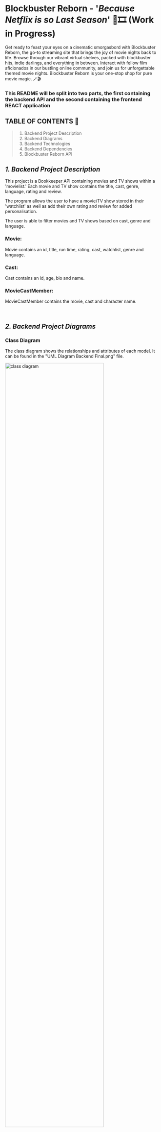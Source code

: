 # Blockbuster Reborn - '*Because Netflix is so Last Season*' 🍿🎞 (Work in Progress)

Get ready to feast your eyes on a cinematic smorgasbord with Blockbuster Reborn, the go-to streaming site that brings the joy of movie nights back to life. Browse through our vibrant virtual shelves, packed with blockbuster hits, indie darlings, and everything in between. Interact with fellow film aficionados in our bustling online community, and join us for unforgettable themed movie nights. Blockbuster Reborn is your one-stop shop for pure movie magic. 🪄🎬

<!-- Presentation Goes Here -->

### This README will be split into two parts, the first containing the backend API and the second containing the frontend REACT application

## **TABLE OF CONTENTS** 📖

> 1. Backend Project Description
> 2. Backend Diagrams
> 3. Backend Technologies
> 4. Backend Dependencies
> 5. Blockbuster Reborn API
<!--- # Blockbuster Reborn Backend Project -->

## **_1. Backend Project Description_**

<!--- ## Description --> 

This project is a Bookkeeper API containing movies and TV shows within a 'movielist.' Each movie and TV show contains the title, cast, genre, language, rating and review.

The program allows the user to have a movie/TV show stored in their 'watchlist' as well as add their own rating and review for added personalisation.

The user is able to filter movies and TV shows based on cast, genre and language.

### Movie:
Movie contains an id, title, run time, rating, cast, watchlist, genre and language. 

### Cast:
Cast contains an id, age, bio and name.

### MovieCastMember:
MovieCastMember contains the movie, cast and character name.

<br />

## **_2. Backend Project Diagrams_**

### Class Diagram 
The class diagram shows the relationships and attributes of each model. It can be found in the "UML Diagram Backend Final.png" file.

<img src ="./UML Diagram Backend Final.png" alt="class diagram" width="80%"/>


### Entity Relationship Diagram  
The entity relationship diagram shows the relationship between each model in the database. It can be found in the "Blockbuster Reborn Capstone ERD.png" file.

<img src="./Blockbuster Reborn Capstone ERD Final.png" alt="Entity Relationship Diagram" width="80%"/>

<br />

## **_3. Backend Tech Stack_**


<!--- ## Tech Stack -->

The technologies used for this project are:
- Intellij IDEA, running JDK 17
- Spring Boot
- PostgreSQL 
- Postman

<br />

## **_4. Blockbuster Reborn API_**


<!--- ## How to use the API -->

<!-- Demo Goes Here -->
https://user-images.githubusercontent.com/122550071/230561091-51145ca7-480a-45af-855c-0b2ac89f179b.mp4

Please also refer to the above video when using Postman

### RESTful route endpoints

## How to run

**Open and run back-end API in IntelliJ:**

  1.	Clone API from GitHub (https://github.com/thinesan29/BTNA_Capstone_Project):
        - In Terminal: `git clone git@github.com:thinesan29/BTNA_Capstone_Project.git`
  3.	Create local database called “movies_api”: 
         -	In Terminal: `createdb movies`
  4.	Download and install IntelliJ
  5.	Open API in IntelliJ
  6.	Run API from `CapstoneBackEndAPIApplication` file:
        -	Check API is running by opening `http://localhost:8080` on your desktop browser.

#### To access the program, use `https://localhost:{port}/{endpoint}` - the default port is 8080.

Each model - Movie, Cast and MovieCastMember - have REST controllers that provide basic CRUD functionality, specifically Index, Show, Create, Update and Delete routes. The Movie and Cast models also have additional functionality, described below: 

- INDEX: 
  - `GET http://localhost:8080/movies` returns all books in JSON format and can be accessed via web browser
  - This method is available for all other models

- SHOW:
  - `GET http://localhost:8080/movies/{movieId}` returns movies with unique id = {id} and can be accessed via web browser

- CREATE:
  - `POST http://localhost:8080/movies` creates a movie with a unique id, and returns the created movie. 
  - Attributes of this new movie must be sent within the request body in Postman.

- UPDATE:
  - `PUT http://localhost:8080/movies/{movieId}` updates movies with unique id = {id} and returns the updated book. 
  - All attributes, changed or not, must be included in the request body in Postman.

- DELETE:
  - `DELETE http://localhost:8080/movies/{movieId}` deletes movie with unique id = {id}. 
  - This must be done in Postman. If delete request is successful, Http status 202 - no content - is returned.
  
### Filters and Sort
  
The movie model contains filters and a sort that allow the user to narrow their search. Filters can be applied based on genre and language. Movie can also be sorted by cast, rating and review.

<br />

## **_5. Blockbuster Reborn Dependencies_**

<!--- ## Dependencies -->
- Spring Web
- SpringBoot Devtools
- Spring Data JPA
- PostgreSQL
--------

## **_5. Blockbuster Reborn Frontend Diagrams_**

### Wireframe Diagram 
Our Wireframe diagram was our initial visual representation of the Blockbuster Reborn website's layout and functionality, showing the position of elements, content and the user interface, but without the design and style elements. 

*This can be found in the "Blockbuster Reborn Wireframe Initial Diagram.png" file.*

<img src ="./Blockbuster Reborn Wireframe Initial Diagram.png" alt="Blockbuster Reborn Wireframe" width="80%"/>

### Component Diagram
Our Component diagram illustrate how the different user interface elements such as the header, footer, search bar, and videos are related and interact with each other to create the overall user experience. 

*This can be found in the "Blockbuster Reborn Component Initial Diagram.png" file.*

<img src ="./Blockbuster Reborn Component Initial Diagram.png" alt="Blockbuster Reborn Component" width="80%"/>

-----------
<hr />

## **_6. Blockbuster Reborn Frontend Instructions to Run_**


## How to run
       
**Open and run front-end project in VSCode:** 

  1.	Clone project from GitHub (https://github.com/thinesan29/BTNA_Capstone_Project)
        - In Terminal: `git clone https://github.com/thinesan29/BTNA_Capstone_Project`
  3.	Install node modules: 
        -	In Terminal: `npm i` or `npm install`
  4.	Download and open VSCode
  5.	Run React App:
        -	In Terminal: `npm start`
        -	App should open automatically on browser
        -	Otherwise check app is running by opening `http://localhost:3000` on your desktop browser

----------------
## **_7. Blockbuster Reborn Frontend Routes**


## Routes

The following are the Routes available on the React app, configured using the React Router library:

Landing page: `http://localhost:3000`

All Movies: `http://localhost:8080/movies`

<!-- Add in others as well -->

<hr />
## **_7. Blockbuster Reborn Frontend Demo**
*Please note the our React application link has also been attached within the about section.* <!-- Change maybe? -->

## Our Demo 
### Demonstrating CRUD functionality

deploy React app here with link in about section as well

<hr />

## **_8. Blockbuster Reborn Collaborators_**

<!--- ## Collaborators -->
- Leah Simon (Github: [nsleeah](https://github.com/nsleeah))
- Mohamed Abdi (Github: [mohincode](https://github.com/mohincode))
- Ramiro Richmand (Github: [ramirorichmand](https://github.com/ramirorichmand))
- Ryder Rashid (Github: [rrydderr](https://github.com/rrydderr))
- Thinesan Manoseelan (Github: [thinesan29](https://github.com/thinesan29))


